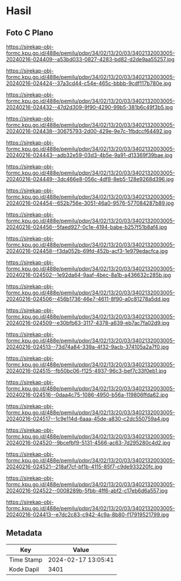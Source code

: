 # Hasil

## Foto C Plano

https://sirekap-obj-formc.kpu.go.id/488e/pemilu/pdpr/34/02/13/20/03/3402132003005-20240216-024409--a53bd033-0827-4283-bd82-d2de9aa55257.jpg

https://sirekap-obj-formc.kpu.go.id/488e/pemilu/pdpr/34/02/13/20/03/3402132003005-20240216-024424--37a3cd44-c54e-465c-bbbb-9cdf117b780e.jpg

https://sirekap-obj-formc.kpu.go.id/488e/pemilu/pdpr/34/02/13/20/03/3402132003005-20240216-024432--47d2d309-9f90-4290-99b5-381b6c49f3b5.jpg

https://sirekap-obj-formc.kpu.go.id/488e/pemilu/pdpr/34/02/13/20/03/3402132003005-20240216-024438--30675793-2d00-429e-9e7c-1fbdccf64492.jpg

https://sirekap-obj-formc.kpu.go.id/488e/pemilu/pdpr/34/02/13/20/03/3402132003005-20240216-024443--adb32e59-03d3-4b5e-9a91-d13369f39bae.jpg

https://sirekap-obj-formc.kpu.go.id/488e/pemilu/pdpr/34/02/13/20/03/3402132003005-20240216-024449--3dc466e8-056c-4df8-8eb5-128e9268d396.jpg

https://sirekap-obj-formc.kpu.go.id/488e/pemilu/pdpr/34/02/13/20/03/3402132003005-20240216-024454--652b756e-3051-46a0-9576-577084287b89.jpg

https://sirekap-obj-formc.kpu.go.id/488e/pemilu/pdpr/34/02/13/20/03/3402132003005-20240216-024456--5faed927-0c1e-4194-babe-b257f51b8af4.jpg

https://sirekap-obj-formc.kpu.go.id/488e/pemilu/pdpr/34/02/13/20/03/3402132003005-20240216-024458--f3da052b-69fd-452b-acf3-1e979edacfca.jpg

https://sirekap-obj-formc.kpu.go.id/488e/pemilu/pdpr/34/02/13/20/03/3402132003005-20240216-024502--1e92da64-9aaf-4bec-8a1b-a436632c285b.jpg

https://sirekap-obj-formc.kpu.go.id/488e/pemilu/pdpr/34/02/13/20/03/3402132003005-20240216-024506--456b1736-46e7-4611-8f90-a0c81278a5dd.jpg

https://sirekap-obj-formc.kpu.go.id/488e/pemilu/pdpr/34/02/13/20/03/3402132003005-20240216-024509--e30bfb63-3117-4378-a639-eb7ac7fa02d9.jpg

https://sirekap-obj-formc.kpu.go.id/488e/pemilu/pdpr/34/02/13/20/03/3402132003005-20240216-024513--73d74a84-339a-4f32-9acb-374105a2a7f0.jpg

https://sirekap-obj-formc.kpu.go.id/488e/pemilu/pdpr/34/02/13/20/03/3402132003005-20240216-024515--fb50bc06-f125-4937-96c3-bef7c33f0eb1.jpg

https://sirekap-obj-formc.kpu.go.id/488e/pemilu/pdpr/34/02/13/20/03/3402132003005-20240216-024516--0daa4c75-1086-4950-b56a-119806ffda62.jpg

https://sirekap-obj-formc.kpu.go.id/488e/pemilu/pdpr/34/02/13/20/03/3402132003005-20240216-024517--1c9e114d-6aaa-45de-a830-c2dc550759a4.jpg

https://sirekap-obj-formc.kpu.go.id/488e/pemilu/pdpr/34/02/13/20/03/3402132003005-20240216-024520--9bcefbf9-5131-4566-ac63-7d295280c4d2.jpg

https://sirekap-obj-formc.kpu.go.id/488e/pemilu/pdpr/34/02/13/20/03/3402132003005-20240216-024521--218af7cf-bf1b-4115-85f7-c9de933220fc.jpg

https://sirekap-obj-formc.kpu.go.id/488e/pemilu/pdpr/34/02/13/20/03/3402132003005-20240216-024522--0008289b-5fbb-4ff6-abf2-c17eb6d6a557.jpg

https://sirekap-obj-formc.kpu.go.id/488e/pemilu/pdpr/34/02/13/20/03/3402132003005-20240216-024413--e7dc2c83-c942-4c9a-8b80-f17919521799.jpg


## Metadata

| Key        | Value               |
| ---------- | ------------------- |
| Time Stamp | 2024-02-17 13:05:41 |
| Kode Dapil | 3401                |



